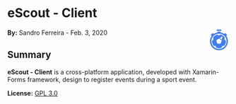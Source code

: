 # eScout - Client

<a href="#">
    <img src="escout/escout.Android/Resources/drawable/escout_logo.png" align="right" width="10%" height="10%"/>
</a>

**By:** Sandro Ferreira - Feb. 3, 2020

## Summary
**eScout - Client** is a cross-platform application, developed with Xamarin-Forms framework, design to register events during a sport event.

**License:** [GPL 3.0](https://choosealicense.com/licenses/gpl-3.0/)

